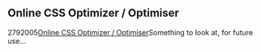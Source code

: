 <article><h1>Online CSS Optimizer / Optimiser</h1><time><span class="day">27</span><span class="month">9</span><span class="year">2005</span></time><a href="http://www.cssoptimiser.com/index.php">Online CSS Optimizer / Optimiser</a>Something to look at, for future use...</article>